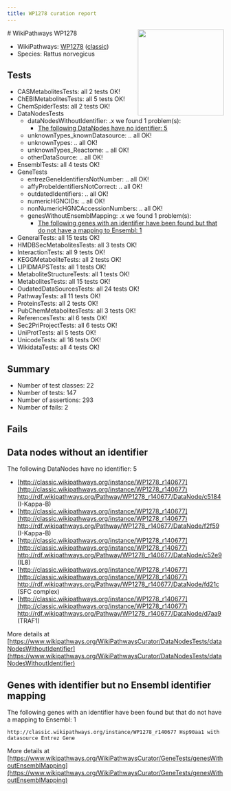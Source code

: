 ```yaml
---
title: WP1278 curation report
---
```


<img style="float: right; width: 200px" src="https://upload.wikimedia.org/wikipedia/commons/thumb/8/83/Wplogo_with_text_500.png/640px-Wplogo_with_text_500.png" />
# WikiPathways WP1278

* WikiPathways: [WP1278](https://wikipathways.org/pathways/WP1278) ([classic](https://classic.wikipathways.org/instance/WP1278))
* Species: Rattus norvegicus
## Tests
* CASMetabolitesTests: all 2 tests OK!
* ChEBIMetabolitesTests: all 5 tests OK!
* ChemSpiderTests: all 2 tests OK!
* DataNodesTests
    * dataNodesWithoutIdentifier: .x we found 1 problem(s):
        * [The following DataNodes have no identifier: 5](#d2d32fa4)
    * unknownTypes_knownDatasource: .. all OK!
    * unknownTypes: .. all OK!
    * unknownTypes_Reactome: .. all OK!
    * otherDataSource: .. all OK!
* EnsemblTests: all 4 tests OK!
* GeneTests
    * entrezGeneIdentifiersNotNumber: .. all OK!
    * affyProbeIdentifiersNotCorrect: .. all OK!
    * outdatedIdentifiers: .. all OK!
    * numericHGNCIDs: .. all OK!
    * nonNumericHGNCAccessionNumbers: .. all OK!
    * genesWithoutEnsemblMapping: .x we found 1 problem(s):
        * [The following genes with an identifier have been found but that do not have a mapping to Ensembl: 1](#40286d83)
* GeneralTests: all 15 tests OK!
* HMDBSecMetabolitesTests: all 3 tests OK!
* InteractionTests: all 9 tests OK!
* KEGGMetaboliteTests: all 2 tests OK!
* LIPIDMAPSTests: all 1 tests OK!
* MetaboliteStructureTests: all 1 tests OK!
* MetabolitesTests: all 15 tests OK!
* OudatedDataSourcesTests: all 24 tests OK!
* PathwayTests: all 11 tests OK!
* ProteinsTests: all 2 tests OK!
* PubChemMetabolitesTests: all 3 tests OK!
* ReferencesTests: all 6 tests OK!
* Sec2PriProjectTests: all 6 tests OK!
* UniProtTests: all 5 tests OK!
* UnicodeTests: all 16 tests OK!
* WikidataTests: all 4 tests OK!


## Summary

* Number of test classes: 22
* Number of tests: 147
* Number of assertions: 293
* Number of fails: 2

## Fails

<a name="d2d32fa4" />

## Data nodes without an identifier

The following DataNodes have no identifier: 5

* [http://classic.wikipathways.org/instance/WP1278_r140677](http://classic.wikipathways.org/instance/WP1278_r140677) http://rdf.wikipathways.org/Pathway/WP1278_r140677/DataNode/c5184 (I-Kappa-B)
* [http://classic.wikipathways.org/instance/WP1278_r140677](http://classic.wikipathways.org/instance/WP1278_r140677) http://rdf.wikipathways.org/Pathway/WP1278_r140677/DataNode/f2f59 (I-Kappa-B)
* [http://classic.wikipathways.org/instance/WP1278_r140677](http://classic.wikipathways.org/instance/WP1278_r140677) http://rdf.wikipathways.org/Pathway/WP1278_r140677/DataNode/c52e9 (IL8)
* [http://classic.wikipathways.org/instance/WP1278_r140677](http://classic.wikipathways.org/instance/WP1278_r140677) http://rdf.wikipathways.org/Pathway/WP1278_r140677/DataNode/fd21c (SFC complex)
* [http://classic.wikipathways.org/instance/WP1278_r140677](http://classic.wikipathways.org/instance/WP1278_r140677) http://rdf.wikipathways.org/Pathway/WP1278_r140677/DataNode/d7aa9 (TRAF1)


More details at [https://www.wikipathways.org/WikiPathwaysCurator/DataNodesTests/dataNodesWithoutIdentifier](https://www.wikipathways.org/WikiPathwaysCurator/DataNodesTests/dataNodesWithoutIdentifier)

<a name="40286d83" />

## Genes with identifier but no Ensembl identifier mapping

The following genes with an identifier have been found but that do not have a mapping to Ensembl: 1
```
http://classic.wikipathways.org/instance/WP1278_r140677 Hsp90aa1 with datasource Entrez Gene
```

More details at [https://www.wikipathways.org/WikiPathwaysCurator/GeneTests/genesWithoutEnsemblMapping](https://www.wikipathways.org/WikiPathwaysCurator/GeneTests/genesWithoutEnsemblMapping)

